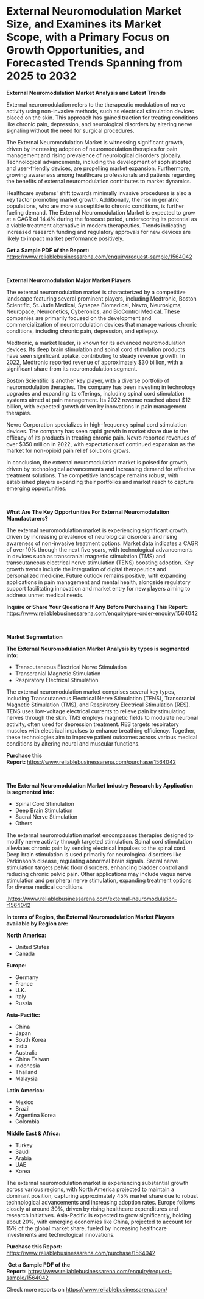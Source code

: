 <p><h1>External Neuromodulation Market Size, and Examines its Market Scope, with a Primary Focus on Growth Opportunities, and Forecasted Trends Spanning from 2025 to 2032</h1></p><p><strong>External Neuromodulation Market Analysis and Latest Trends</strong></p>
<p><p>External neuromodulation refers to the therapeutic modulation of nerve activity using non-invasive methods, such as electrical stimulation devices placed on the skin. This approach has gained traction for treating conditions like chronic pain, depression, and neurological disorders by altering nerve signaling without the need for surgical procedures.</p><p>The External Neuromodulation Market is witnessing significant growth, driven by increasing adoption of neuromodulation therapies for pain management and rising prevalence of neurological disorders globally. Technological advancements, including the development of sophisticated and user-friendly devices, are propelling market expansion. Furthermore, growing awareness among healthcare professionals and patients regarding the benefits of external neuromodulation contributes to market dynamics.</p><p>Healthcare systems' shift towards minimally invasive procedures is also a key factor promoting market growth. Additionally, the rise in geriatric populations, who are more susceptible to chronic conditions, is further fueling demand. The External Neuromodulation Market is expected to grow at a CAGR of 14.4% during the forecast period, underscoring its potential as a viable treatment alternative in modern therapeutics. Trends indicating increased research funding and regulatory approvals for new devices are likely to impact market performance positively.</p></p>
<p><strong>Get a Sample PDF of the Report:&nbsp;</strong> <a href="https://www.reliablebusinessarena.com/enquiry/request-sample/1564042?utm_campaign=2136&utm_medium=2&utm_source=Github&utm_content=ia&utm_term=03032025&utm_id=external-neuromodulation">https://www.reliablebusinessarena.com/enquiry/request-sample/1564042</a></p>
<p>&nbsp;</p>
<p><strong>External Neuromodulation Major Market Players</strong></p>
<p><p>The external neuromodulation market is characterized by a competitive landscape featuring several prominent players, including Medtronic, Boston Scientific, St. Jude Medical, Synapse Biomedical, Nevro, Neurosigma, Neuropace, Neuronetics, Cyberonics, and BioControl Medical. These companies are primarily focused on the development and commercialization of neuromodulation devices that manage various chronic conditions, including chronic pain, depression, and epilepsy.</p><p>Medtronic, a market leader, is known for its advanced neuromodulation devices. Its deep brain stimulation and spinal cord stimulation products have seen significant uptake, contributing to steady revenue growth. In 2022, Medtronic reported revenue of approximately $30 billion, with a significant share from its neuromodulation segment.</p><p>Boston Scientific is another key player, with a diverse portfolio of neuromodulation therapies. The company has been investing in technology upgrades and expanding its offerings, including spinal cord stimulation systems aimed at pain management. Its 2022 revenue reached about $12 billion, with expected growth driven by innovations in pain management therapies.</p><p>Nevro Corporation specializes in high-frequency spinal cord stimulation devices. The company has seen rapid growth in market share due to the efficacy of its products in treating chronic pain. Nevro reported revenues of over $350 million in 2022, with expectations of continued expansion as the market for non-opioid pain relief solutions grows.</p><p>In conclusion, the external neuromodulation market is poised for growth, driven by technological advancements and increasing demand for effective treatment solutions. The competitive landscape remains robust, with established players expanding their portfolios and market reach to capture emerging opportunities.</p></p>
<p>&nbsp;</p>
<p><strong>What Are The Key Opportunities For External Neuromodulation Manufacturers?</strong></p>
<p><p>The external neuromodulation market is experiencing significant growth, driven by increasing prevalence of neurological disorders and rising awareness of non-invasive treatment options. Market data indicates a CAGR of over 10% through the next five years, with technological advancements in devices such as transcranial magnetic stimulation (TMS) and transcutaneous electrical nerve stimulation (TENS) boosting adoption. Key growth trends include the integration of digital therapeutics and personalized medicine. Future outlook remains positive, with expanding applications in pain management and mental health, alongside regulatory support facilitating innovation and market entry for new players aiming to address unmet medical needs.</p></p>
<p><strong>Inquire or Share Your Questions If Any Before Purchasing This Report:</strong> <a href="https://www.reliablebusinessarena.com/enquiry/pre-order-enquiry/1564042?utm_campaign=2136&utm_medium=2&utm_source=Github&utm_content=ia&utm_term=03032025&utm_id=external-neuromodulation">https://www.reliablebusinessarena.com/enquiry/pre-order-enquiry/1564042</a></p>
<p>&nbsp;</p>
<p><strong>Market Segmentation</strong></p>
<p><strong>The External Neuromodulation Market Analysis by types is segmented into:</strong></p>
<p><ul><li>Transcutaneous Electrical Nerve Stimulation</li><li>Transcranial Magnetic Stimulation</li><li>Respiratory Electrical Stimulation</li></ul></p>
<p><p>The external neuromodulation market comprises several key types, including Transcutaneous Electrical Nerve Stimulation (TENS), Transcranial Magnetic Stimulation (TMS), and Respiratory Electrical Stimulation (RES). TENS uses low-voltage electrical currents to relieve pain by stimulating nerves through the skin. TMS employs magnetic fields to modulate neuronal activity, often used for depression treatment. RES targets respiratory muscles with electrical impulses to enhance breathing efficiency. Together, these technologies aim to improve patient outcomes across various medical conditions by altering neural and muscular functions.</p></p>
<p><strong>Purchase this Report:&nbsp;</strong><a href="https://www.reliablebusinessarena.com/purchase/1564042?utm_campaign=2136&utm_medium=2&utm_source=Github&utm_content=ia&utm_term=03032025&utm_id=external-neuromodulation">https://www.reliablebusinessarena.com/purchase/1564042</a></p>
<p>&nbsp;</p>
<p><strong>The External Neuromodulation Market Industry Research by Application is segmented into:</strong></p>
<p><ul><li>Spinal Cord Stimulation</li><li>Deep Brain Stimulation</li><li>Sacral Nerve Stimulation</li><li>Others</li></ul></p>
<p><p>The external neuromodulation market encompasses therapies designed to modify nerve activity through targeted stimulation. Spinal cord stimulation alleviates chronic pain by sending electrical impulses to the spinal cord. Deep brain stimulation is used primarily for neurological disorders like Parkinson's disease, regulating abnormal brain signals. Sacral nerve stimulation targets pelvic floor disorders, enhancing bladder control and reducing chronic pelvic pain. Other applications may include vagus nerve stimulation and peripheral nerve stimulation, expanding treatment options for diverse medical conditions.</p></p>
<p><a href="https://www.reliablebusinessarena.com/external-neuromodulation-r1564042?utm_campaign=2136&utm_medium=2&utm_source=Github&utm_content=ia&utm_term=03032025&utm_id=external-neuromodulation">&nbsp;https://www.reliablebusinessarena.com/external-neuromodulation-r1564042</a></p>
<p><strong>In terms of Region, the External Neuromodulation Market Players available by Region are:</strong></p>
<p>
    <p> <strong> North America: </strong>
        <ul>
            <li>United States</li>
            <li>Canada</li>
        </ul>
        </p> 
    <p> <strong> Europe: </strong>
        <ul>
            <li>Germany</li>
            <li>France</li>
            <li>U.K.</li>
            <li>Italy</li>
            <li>Russia</li>
        </ul>
        </p> 
    <p> <strong> Asia-Pacific: </strong>
        <ul>
            <li>China</li>
            <li>Japan</li>
            <li>South Korea</li>
            <li>India</li>
            <li>Australia</li>
            <li>China Taiwan</li>
            <li>Indonesia</li>
            <li>Thailand</li>
            <li>Malaysia</li>
        </ul>
        </p> 
    <p> <strong> Latin America: </strong>
        <ul>
            <li>Mexico</li>
            <li>Brazil</li>
            <li>Argentina Korea</li>
            <li>Colombia</li>
        </ul>
        </p> 
    <p> <strong> Middle East & Africa: </strong>
        <ul>
            <li>Turkey</li>
            <li>Saudi</li>
            <li>Arabia</li>
            <li>UAE</li>
            <li>Korea</li>
        </ul>
    </p>
    </p>
<p><p>The external neuromodulation market is experiencing substantial growth across various regions, with North America projected to maintain a dominant position, capturing approximately 45% market share due to robust technological advancements and increasing adoption rates. Europe follows closely at around 30%, driven by rising healthcare expenditures and research initiatives. Asia-Pacific is expected to grow significantly, holding about 20%, with emerging economies like China, projected to account for 15% of the global market share, fueled by increasing healthcare investments and technological innovations.</p></p>
<p><strong>Purchase this Report: </strong><a href="https://www.reliablebusinessarena.com/purchase/1564042?utm_campaign=2136&utm_medium=2&utm_source=Github&utm_content=ia&utm_term=03032025&utm_id=external-neuromodulation">https://www.reliablebusinessarena.com/purchase/1564042</a></p>
<p>&nbsp;<strong>Get a Sample PDF of the Report:&nbsp;&nbsp;</strong><a href="https://www.reliablebusinessarena.com/enquiry/request-sample/1564042?utm_campaign=2136&utm_medium=2&utm_source=Github&utm_content=ia&utm_term=03032025&utm_id=external-neuromodulation">https://www.reliablebusinessarena.com/enquiry/request-sample/1564042</a></p>
<p><strong></strong></p>
<p>Check more reports on <a href="https://www.reliablebusinessarena.com/?utm_campaign=2136&utm_medium=2&utm_source=Github&utm_content=ia&utm_term=03032025&utm_id=external-neuromodulation">https://www.reliablebusinessarena.com/</a></p>